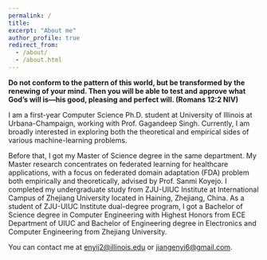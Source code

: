 ```yaml
---
permalink: /
title: 
excerpt: "About me"
author_profile: true
redirect_from: 
  - /about/
  - /about.html
---
```


**Do not conform to the pattern of this world, but be transformed by the renewing of your mind. Then you will be able to test and approve what God’s will is—his good, pleasing and perfect will. (Romans 12:2 NIV)**

I am a first-year Computer Science Ph.D. student at <a href="https://illinois.edu/" style="text-decoration:none">University of Illinois at Urbana-Champaign</a>, working with <a href="https://ggndpsngh.github.io/" style="text-decoration:none">Prof. Gagandeep Singh</a>. Currently, I am broadly interested in exploring both the theoretical and empirical sides of various machine-learning problems.

Before that, I got my Master of Science degree in the same department. My Master research concentrates on federated learning for healthcare applications, with a focus on federated domain adaptation (FDA) problem both empirically and theoretically, advised by <a href="https://cs.stanford.edu/~sanmi/index.html" style="text-decoration:none">Prof. Sanmi Koyejo</a>. I completed my undergraduate study from <a href="https://zjui.intl.zju.edu.cn/en/content/972" style="text-decoration:none">ZJU-UIUC Institute</a> at <a href="https://www.intl.zju.edu.cn" style="text-decoration:none">International Campus of Zhejiang University</a> located in Haining, Zhejiang, China. As a student of <a href="https://zjui.intl.zju.edu.cn/en/content/972" style="text-decoration:none">ZJU-UIUC Institute</a> dual-degree program, I got a Bachelor of Science degree in Computer Engineering with <a href="https://ece.illinois.edu/admissions/why-ece/honors" style="text-decoration:none">Highest Honors</a> from <a href="https://ece.illinois.edu/" style="text-decoration:none">ECE Department</a> of <a href="https://illinois.edu/" style="text-decoration:none">UIUC</a> and Bachelor of Engineering degree in Electronics and Computer Engineering from <a href="https://www.zju.edu.cn" style="text-decoration:none">Zhejiang University</a>. 

You can contact me at enyij2@illinois.edu or jiangenyi6@gmail.com.

<!-- Check out my CV [here](https://enyijiang.github.io/files/Enyi_Jiang_CV.pdf). And  --> 
